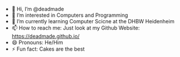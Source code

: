 - 👋 Hi, I’m @deadmade
- 👀 I’m interested in Computers and Programming
- 🌱 I’m currently learning Computer Scicne at the DHBW Heidenheim
- 📫 How to reach me: Just look at my Github Website: https://deadmade.github.io/
- 😄 Pronouns: He/Him
- ⚡ Fun fact: Cakes are the best

<!---
deadmade/deadmade is a ✨ special ✨ repository because its `README.md` (this file) appears on your GitHub profile.
You can click the Preview link to take a look at your changes.
--->
